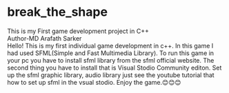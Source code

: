 # break_the_shape
This is my First game development project in C++<br>
Author-MD Arafath Sarker<br>
Hello! This is my first individual game development in c++. In this game I had used SFML(Simple and Fast Multimedia Library). 
To run this game in your pc you have to install sfml library from the sfml official website. The second thing you have to install
that is Visual Stodio Community editon. Set up the sfml graphic library, audio library just see the youtube tutorial that how to set up sfml in the vsual stodio. Enjoy the game.😊😊😊

